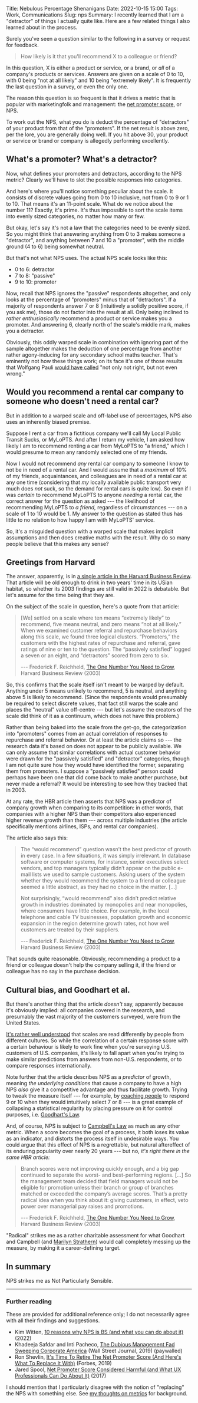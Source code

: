 Title: Nebulous Percentage Shenanigans
Date: 2022-10-15 15:00
Tags: Work, Communications
Slug: nps
Summary: I recently learned that I am a "detractor" of things I actually quite like. Here are a few related things I also learned about in the process.

Surely you've seen a question similar to the following in a survey or
request for feedback.

> How likely is it that you'll recommend X to a colleague or friend?

In this question, X is either a product or service, or a brand, or
*all* of a company's products or services. Answers are given on a
scale of 0 to 10, with 0 being "not at all likely" and 10 being
"extremely likely". It is frequently the last question in a survey,
or even the only one.

The reason this question is so frequent is that it drives a metric
that is popular with marketingfolk and management: the [net promoter
score](https://en.wikipedia.org/wiki/Net_promoter_score), or NPS.

To work out the NPS, what you do is deduct the percentage of
"detractors" of your product from that of the "promoters". If the net
result is above zero, per the lore, you are generally doing well. If
you hit above 30, your product or service or brand or company is
allegedly performing excellently.

## What's a promoter? What's a detractor?

Now, what defines your promoters and detractors, according to the NPS
metric? Clearly we'll have to slot the possible responses into
categories.

And here's where you'll notice something peculiar about the scale. It
consists of discrete values going from 0 to 10 inclusive, not from 0
to 9 or 1 to 10. That means it's an 11-point scale. What do we notice
about the number 11?  Exactly, it's prime. It's thus impossible to
sort the scale items into evenly sized categories, no matter how many
or few.

But okay, let's say it's not a law that the categories need to be
evenly sized. So you might think that answering anything from 0 to 3
makes someone a "detractor", and anything between 7 and 10 a
"promoter", with the middle ground (4 to 6) being somewhat neutral.

But that's not what NPS uses. The actual NPS scale looks like this:

* 0 to 6: detractor
* 7 to 8: "passive"
* 9 to 10: promoter

Now, recall that NPS ignores the "passive" respondents altogether, and
only looks at the percentage of "promoters" minus that of
"detractors". If a majority of respondents answer 7 or 8 (intuitively
a solidly positive score, if you ask me), those do not factor into the
result at all. Only being inclined to *rather enthusiasically*
recommend a product or service makes you a promoter. And answering 6,
clearly north of the scale's middle mark, makes you a detractor.

Obviously, this oddly warped scale in combination with ignoring part
of the sample altogether makes the deduction of one percentage from
another rather agony-inducing for any secondary school maths
teacher. That's eminently not how these things work; on its face it's
one of those results that Wolfgang Pauli [would have
called](https://en.wikiquote.org/wiki/Wolfgang_Pauli) "not only not
right, but not even wrong."

## Would you recommend a rental car company to someone who doesn't need a rental car?

But in addition to a warped scale and off-label use of percentages,
NPS also uses an inherently biased premise.

Suppose I rent a car from a fictitious company we'll call My Local
Public Transit Sucks, or MyLoPTS. And after I return my vehicle, I am
asked how likely I am to recommend renting a car from MyLoPTS to "a
friend," which I would presume to mean any randomly selected one of my
friends.

Now I would not recommend *any* rental car company to someone I know
to not be in need of a rental car. And I would assume that a *maximum*
of 10% of my friends, acquaintances, and colleagues are in need of a
rental car at any one time (considering that *my* locally available
public transport very much does *not* suck, so the demand for rental
cars is quite low). So even if I was *certain* to recommend MyLoPTS to
anyone *needing* a rental car, the correct answer for the question as
asked --- the likelihood of recommending MyLoPTS to *a friend,*
regardless of circumstances --- on a scale of 1 to 10 would be 1. My
answer to the question as stated thus has little to no relation to how
happy I am with MyLoPTS' service.

So, it's a misguided question with a warped scale that makes implicit
assumptions and then does creative maths with the result. Why do so
many people believe that this makes any sense?

## Greetings from Harvard

The answer, apparently, is in [a single article in the Harvard
Business
Review](https://hbr.org/2003/12/the-one-number-you-need-to-grow). That
article will be old enough to drink in two years' time in its USian
habitat, so whether its 2003 findings are still valid in 2022 is
debatable. But let's assume for the time being that they are.

On the subject of the scale in question, here's a quote from that
article:

> [We] settled on a scale where ten means “extremely likely” to
> recommend, five means neutral, and zero means “not at all likely.”
> When we examined customer referral and repurchase behaviors along
> this scale, we found three logical clusters. “Promoters,” the
> customers with the highest rates of repurchase and referral, gave
> ratings of nine or ten to the question. The “passively satisfied”
> logged a seven or an eight, and “detractors” scored from zero to
> six.
>
> --- Frederick F. Reichheld, [The One Number You Need to
> Grow](https://hbr.org/2003/12/the-one-number-you-need-to-grow),
> Harvard Business Review (2003)

So, this confirms that the scale itself isn't meant to be warped by
default. Anything under 5 means unlikely to recommend, 5 is neutral,
and anything above 5 is likely to recommend. (Since the respondents
would presumably be required to select discrete values, that fact
still warps the scale and places the "neutral" value off-centre ---
but let's assume the creators of the scale did think of it as a
continuum, which does not have this problem.)

Rather than being baked into the scale from the get-go, the
categorization into "promoters" comes from an actual correlation of
responses to repurchase and referral behavior.  Or at least the
article claims so --- the research data it's based on does not appear
to be publicly available. We can only assume that similar correlations
with actual customer behavior were drawn for the "passively satisfied"
and "detractor" categories, though I am not quite sure how they would
have identified the former, separating them from promoters. I suppose
a "passively satisfied" person could perhaps have been one that did
come back to make another purchase, but never made a referral? It
would be interesting to see how they tracked that in 2003.

At any rate, the HBR article then asserts that NPS was a predictor of
company growth when comparing to its competition: in other words, that
companies with a higher NPS than their competitors also experienced
higher revenue growth than them --- across multiple industries (the
article specifically mentions airlines, ISPs, and rental car
companies).

The article also says this:

> The “would recommend” question wasn’t the best predictor of growth
> in every case. In a few situations, it was simply irrelevant. In
> database software or computer systems, for instance, senior
> executives select vendors, and top managers typically didn’t appear
> on the public e-mail lists we used to sample customers. Asking users
> of the system whether they would recommend the system to a friend or
> colleague seemed a little abstract, as they had no choice in the
> matter. [...]
>
> Not surprisingly, “would recommend” also didn’t
> predict relative growth in industries dominated by monopolies and
> near monopolies, where consumers have little choice. For example, in
> the local telephone and cable TV businesses, population growth and
> economic expansion in the region determine growth rates, not how
> well customers are treated by their suppliers.
>
> --- Frederick F. Reichheld, [The One Number You Need to
> Grow](https://hbr.org/2003/12/the-one-number-you-need-to-grow),
> Harvard Business Review (2003)

That sounds quite reasonable. Obviously, recommending a product to a
friend or colleague doesn't help the company selling it, if the friend
or colleague has no say in the purchase decision.

## Cultural bias, and Goodhart et al.

But there's another thing that the article *doesn't* say, apparently
because it's obviously implied: all companies covered in the research,
and presumably the vast majority of the customers surveyed, were from
the United States.

[It's rather well
understood](https://measuringu.com/scales-cultural-effects/) that
scales are read differently by people from different cultures. So
while the correlation of a certain response score with a certain
behaviour is likely to work fine when you're surveying U.S. customers
of U.S. companies, it's likely to fall apart when you're trying to
make similar predictions from answers from non-U.S. respondents, or
to compare responses internationally.

Note further that the article describes NPS as a *predictor* of
growth, meaning *the underlying conditions* that cause a company to
have a high NPS *also* give it a competitive advantage and thus
facilitate growth. Trying to tweak the measure itself --- for example,
by [coaching
people](https://twitter.com/larsmb/status/1579137943750385665) to
respond 9 or 10 when they would intuitively select 7 or 8 --- is a
great example of collapsing a statistical regularity by placing
pressure on it for control purposes, i.e. [Goodhart's
Law]({filename}meaningless-metrics-treacherous-targets.md).

And, of course, NPS is subject to [Campbell's
Law]({filename}meaningless-metrics-treacherous-targets.md) as much as
any other metric. When a score becomes the goal of a process, it both
loses its value as an indicator, and distorts the process itself in
undesirable ways. You could argue that this effect of NPS is a
regrettable, but natural aftereffect of its enduring popularity over
nearly 20 years --- but no, *it's right there in the same HBR
article:*

> Branch scores were not improving quickly enough, and a big gap
> continued to separate the worst- and best-performing regions. [...]
> So the management team decided that field managers would not be
> eligible for promotion unless their branch or group of branches
> matched or exceeded the company’s average scores. That’s a pretty
> radical idea when you think about it: giving customers, in effect,
> veto power over managerial pay raises and promotions.
>
> --- Frederick F. Reichheld, [The One Number You Need to
> Grow](https://hbr.org/2003/12/the-one-number-you-need-to-grow),
> Harvard Business Review (2003)

"Radical" strikes me as a rather charitable assessment for what
Goodhart and Campbell (and [Marilyn
Strathern](https://en.wikipedia.org/wiki/Marilyn_Strathern)) would
call completely messing up the measure, by making it a career-defining
target.

## In summary

NPS strikes me as Not Particularly Sensible.

* * *

### Further reading

These are provided for additional reference only; I do not necessarily
agree with all their findings and suggestions.

* Kim Witten, [10 reasons why NPS is BS (and what you can do about
  it)](https://uxdesign.cc/this-popular-business-metric-is-hurting-you-55ed535e9a59)
  (2022)
* Khadeeja Safdar and Inti Pacheco, [The Dubious Management Fad
  Sweeping Corporate
  America](https://www.wsj.com/articles/the-dubious-management-fad-sweeping-corporate-america-11557932084)
  (Wall Street Journal, 2019) (paywalled)
* Ron Shevlin, [It's Time To Retire The Net Promoter Score (And Here's
  What To Replace It
  With)](https://www.forbes.com/sites/ronshevlin/2019/05/21/its-time-to-retire-the-net-promoter-score/)
  (Forbes, 2019)
* Jared Spool, [Net Promoter Score Considered Harmful (and What UX
  Professionals Can Do About
  It)](https://articles.uie.com/net-promoter-score-considered-harmful-and-what-ux-professionals-can-do-about-it/)
  (2017)

I should mention that I particularly disagree with the notion of
"replacing" the NPS with something else. See [my thoughts on
metrics](({filename}meaningless-metrics-treacherous-targets.md)) for
background.